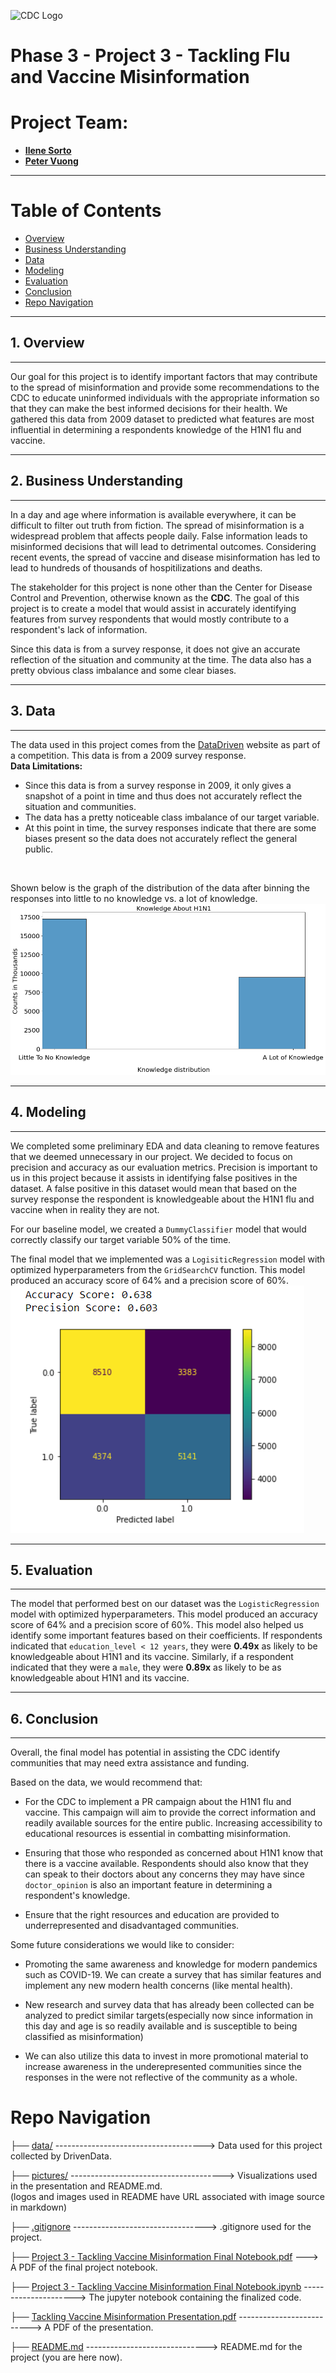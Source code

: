 ![CDC Logo](https://www.hamiltoncountyhealth.org/wp-content/uploads/cdc-logo.png) <br>
# Phase 3 - Project 3 - Tackling Flu and Vaccine Misinformation
# Project Team:
- [**Ilene Sorto**](https://github.com/ileneee)
- [**Peter Vuong**](https://github.com/petercvuong)
---
# Table of Contents
 - [Overview](#1-overview)
 - [Business Understanding](#2-business-understanding)
 - [Data](#3-data)
 - [Modeling](#4-modeling)
 - [Evaluation](#5-evaluation)
 - [Conclusion](#6-conclusion)
 - [Repo Navigation](#repo-navigation)
---

## 1. Overview
---
Our goal for this project is to identify important factors that may contribute to the spread of misinformation and provide some recommendations to the CDC to educate uninformed individuals with the appropriate information so that they can make the best informed decisions for their health. We gathered this data from 2009 dataset to predicted what features are most influential in determining a respondents knowledge of the H1N1 flu and vaccine.

---
## 2. Business Understanding
---
In a day and age where information is available everywhere, it can be difficult to filter out truth from fiction. The spread of misinformation is a widespread problem that affects people daily. False information leads to misinformed decisions that will lead to detrimental outcomes. Considering recent events, the spread of vaccine and disease misinformation has led to lead to hundreds of thousands of hospitilizations and deaths. <br>

The stakeholder for this project is none other than the Center for Disease Control and Prevention, otherwise known as the **CDC**. The goal of this project is to create a model that would assist in accurately identifying features from survey respondents that would mostly contribute to a respondent's lack of information.

Since this data is from a survey response, it does not give an accurate reflection of the situation and community at the time. The data also has a pretty obvious class imbalance and some clear biases.

---
## 3. Data
---
The data used in this project comes from the [DataDriven]() website as part of a competition. This data is from a 2009 survey response. <br>
**Data Limitations:**
- Since this data is from a survey response in 2009, it only gives a snapshot of a point in time and thus does not accurately reflect the situation and communities.
- The data has a pretty noticeable class imbalance of our target variable.
- At this point in time, the survey responses indicate that there are some biases present so the data does not accurately reflect the general public.
<br>

Shown below is the graph of the distribution of the data after binning the responses into little to no knowledge vs. a lot of knowledge.
![Image of vaccinetrainingdf after OHE](pictures/knowledge_h1n1.png)



---
## 4. Modeling
---

We completed some preliminary EDA and data cleaning to remove features that we deemed unnecessary in our project. We decided to focus on precision and accuracy as our evaluation metrics. Precision is important to us in this project because it assists in identifying false positives in the dataset. A false positive in this dataset would mean that based on the survey response the respondent is knowledgeable about the H1N1 flu and vaccine when in reality they are not.  <br>

For our baseline model, we created a `DummyClassifier` model that would correctly classify our target variable 50% of the time. <br>

The final model that we implemented was a `LogisiticRegression` model with optimized hyperparameters from the `GridSearchCV` function. This model produced an accuracy score of 64% and a precision score of 60%. 
![Image of vaccinetrainingdf after OHE](pictures/logistic_reg.png)

---
## 5. Evaluation
---

The model that performed best on our dataset was the `LogisticRegression` model with optimized hyperparameters. This model produced an accuracy score of 64% and a precision score of 60%. This model also helped us identify some important features based on their coefficients. If respondents indicated that `education_level < 12 years`, they were **0.49x** as likely to be knowledgeable about H1N1 and its vaccine. Similarly, if a respondent indicated that they were a `male`, they were **0.89x** as likely to be as knowledgeable about H1N1 and its vaccine.

---
## 6. Conclusion
---
Overall, the final model has potential in assisting the CDC identify communities that may need extra assistance and funding. <br>

Based on the data, we would recommend that:
-  For the CDC to implement a PR campaign about the H1N1 flu and vaccine. This campaign will aim to provide the correct information and readily available sources for the entire public. Increasing accessibility to educational resources is essential in combatting misinformation.


- Ensuring that those who responded as concerned about H1N1 know that there is a vaccine available. Respondents should also know that they can speak to their doctors about any concerns they may have since `doctor_opinion` is also an important feature in determining a respondent's knowledge.


- Ensure that the right resources and education are provided to underrepresented and disadvantaged communities. 

Some future considerations we would like to consider:
- Promoting the same awareness and knowledge for modern pandemics such as COVID-19. We can create a survey that has similar features and implement any new modern health concerns (like mental health).


- New research and survey data that has already been collected can be analyzed to predict similar targets(especially now since information in this day and age is so readily available and is susceptible to being classified as misinformation)


- We can also utilize this data to invest in more promotional material to increase awareness in the underepresented communities since the responses in the  were not reflective of the community as a whole.



# Repo Navigation
├── [data/](https://github.com/petercvuong/Phase_3_Project/tree/main/data)    -------------------------------------> Data used for this project collected by DrivenData.

├── [pictures/](https://github.com/petercvuong/Phase_3_Project/tree/main/pictures) --------------------------------------> Visualizations used in the presentation and README.md.
<br>(logos and images used in README have URL associated with image source in markdown)

├── [.gitignore](https://github.com/petercvuong/Phase_3_Project/blob/main/.gitignore  ) ---------------------------------> .gitignore used for the project.

├── [Project 3 - Tackling Vaccine Misinformation Final Notebook.pdf](https://github.com/petercvuong/Phase_3_Project/blob/main/Phase%203%20Project%20Final%20Notebook.pdf)            ---> A PDF of the final project notebook.

├── [Project 3 - Tackling Vaccine Misinformation Final Notebook.ipynb](https://github.com/petercvuong/Phase_3_Project/blob/main/Project%203%20Final%20Notebook.ipynb)              ---------------------> The jupyter notebook containing the finalized code.

├── [Tackling Vaccine Misinformation Presentation.pdf](https://github.com/petercvuong/Phase_3_Project/blob/main/Phase%203%20Presentation.pdf)              --------------------------> A PDF of the presentation.

├── [README.md](https://github.com/petercvuong/Phase_3_Project/blob/main/README.md)              ------------------------------> README.md for the project (you are here now).